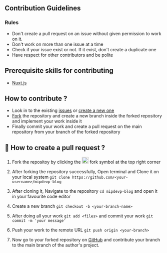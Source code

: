 ## Contribution Guidelines

### Rules
- Don't create a pull request on an issue without given permission to work on it.
- Don't work on more than one issue at a time
- Check if your issue exist or not. If it exist, don't create a duplicate one
- Have respect for other contributors and be polite

## Prerequisite skills for contributing
- [Nuxt.js](https://nuxtjs.org/)

## How to contribute ?
- Look in to the existing [issues](https://github.com/anonimak/mipdevp-blog/issues) or [create a new one](https://github.com/anonimak/mipdevp-blog/issues/new/choose)
- [Fork](https://github.com/anonimak/mipdevp-blog/fork) the repository and create a new branch inside the forked repository and implement your work inside it
- Finally commit your work and create a pull request on the main repository from your branch of the forked repository

## 🌟 How to create a pull request ?

1. Fork the repositoy by clicking the <img src="https://i.imgur.com/G4z1kEe.png" height="21" width="21"> fork symbol at the top right corner

2. After forking the repository successfully, Open terminal and Clone it on your local system `git clone https://github.com/<your-username>/mipdevp-blog`

3. After cloning it, Navigate to the repository `cd mipdevp-blog` and open it in your favourite code editor

4. Create a new branch `git checkout -b <your-branch-name>`

5. After doing all your work `git add <files>` and commit your work `git commit -m 'your message'`

6. Push your work to the remote URL `git push origin <your-branch>`

7. Now go to your forked repository on [GitHub](https://github.com) and contribute your branch to the main branch of the author's project.
